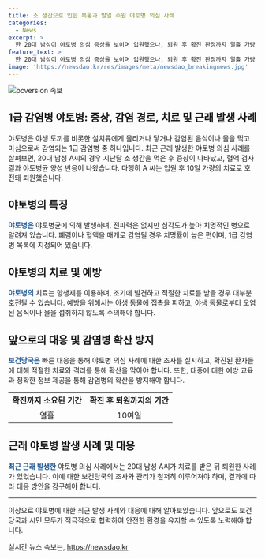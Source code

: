 ```yaml
---
title: 소 생간으로 인한 복통과 발열 수원 야토병 의심 사례
categories:
  - News
excerpt: >
  한 20대 남성이 야토병 의심 증상을 보이며 입원했으나, 퇴원 후 확진 판정까지 열흘 가량 소요됐다. 본인 및 동료는 같은 음식을 섭취했으나 증상은 해당 남성에게만 나타났다. 야토병은 1급 감염병에 속하며 전파력은 없지만 치명률이 높다. 과거에는 우리나라에서도 확진된 적이 있는데, 당시 해당 환자는 치료를 받은 뒤 완쾌하여 퇴원한 바 있다. 현재 보건 당국이 검사 결과를 기다리며 상황을 계속 모니터링 중이다.
feature_text: >
  한 20대 남성이 야토병 의심 증상을 보이며 입원했으나, 퇴원 후 확진 판정까지 열흘 가량 소요됐다. 본인 및 동료는 같은 음식을 섭취했으나 증상은 해당 남성에게만 나타났다. 야토병은 1급 감염병에 속하며 전파력은 없지만 치명률이 높다. 과거에는 우리나라에서도 확진된 적이 있는데, 당시 해당 환자는 치료를 받은 뒤 완쾌하여 퇴원한 바 있다. 현재 보건 당국이 검사 결과를 기다리며 상황을 계속 모니터링 중이다.
image: 'https://newsdao.kr/res/images/meta/newsdao_breakingnews.jpg'
---
```


<p><img src="https://newsdao.kr/res/images/meta/newsdao_breakingnews.jpg" alt="pcversion 속보" /></p>

<h2 data-ke-size="size26">1급 감염병 야토병: 증상, 감염 경로, 치료 및 근래 발생 사례</h2>

<p>야토병은 야생 토끼를 비롯한 설치류에게 물리거나 닿거나 감염된 음식이나 물을 먹고 마심으로써 감염되는 1급 감염병 중 하나입니다. 최근 근래 발생한 야토병 의심 사례를 살펴보면, 20대 남성 A씨의 경우 지난달 소 생간을 먹은 후 증상이 나타났고, 혈액 검사결과 야토병균 양성 반응이 나왔습니다. 다행히 A 씨는 입원 후 10일 가량의 치료로 호전돼 퇴원했습니다.</p>

<p data-ke-size="size16"></p>

<h2 data-ke-size="size24">야토병의 특징</h2>

<p><b><span style="color: #1a5490;">야토병은</span></b> 야토병균에 의해 발생하며, 전파력은 없지만 심각도가 높아 치명적인 병으로 알려져 있습니다. 폐렴이나 혈액을 매개로 감염될 경우 치명률이 높은 편이며, 1급 감염병 목록에 지정되어 있습니다.</p>

<p data-ke-size="size16"></p>

<h2 data-ke-size="size24">야토병의 치료 및 예방</h2>

<p><b><span style="color: #1a5490;">야토병의</span></b> 치료는 항생제를 이용하며, 조기에 발견하고 적절한 치료를 받을 경우 대부분 호전될 수 있습니다. 예방을 위해서는 야생 동물에 접촉을 피하고, 야생 동물로부터 오염된 음식이나 물을 섭취하지 않도록 주의해야 합니다.</p>

<p data-ke-size="size16"></p>

<h2 data-ke-size="size24">앞으로의 대응 및 감염병 확산 방지</h2>

<p><b><span style="color: #1a5490;">보건당국은</span></b> 빠른 대응을 통해 야토병 의심 사례에 대한 조사를 실시하고, 확진된 환자들에 대해 적절한 치료와 격리를 통해 확산을 막아야 합니다. 또한, 대중에 대한 예방 교육과 정확한 정보 제공을 통해 감염병의 확산을 방지해야 합니다.</p>

<table>
    <tr>
        <td style="text-align: center; height: 17px;"><b>확진까지 소요된 기간</b></td>
        <td style="text-align: center; height: 17px;"><b>확진 후 퇴원까지의 기간</b></td>
    </tr>
    <tr>
        <td style="text-align: center; height: 17px;">열흘</td>
        <td style="text-align: center; height: 17px;">10여일</td>
    </tr>
</table>

<p data-ke-size="size16"></p>

<h2 data-ke-size="size24">근래 야토병 발생 사례 및 대응</h2>

<p><b><span style="color: #1a5490;">최근 근래 발생한</span></b> 야토병 의심 사례에서는 20대 남성 A씨가 치료를 받은 뒤 퇴원한 사례가 있었습니다. 이에 대한 보건당국의 조사와 관리가 철저히 이루어져야 하며, 결과에 따라 대응 방안을 강구해야 합니다.</p>

<hr>

<p>이상으로 야토병에 대한 최근 발생 사례와 대응에 대해 알아보았습니다. 앞으로도 보건 당국과 시민 모두가 적극적으로 협력하여 안전한 환경을 유지할 수 있도록 노력해야 합니다.</p>
실시간 뉴스 속보는, <a href="https://newsdao.kr" rel="dofollow">https://newsdao.kr</a>


